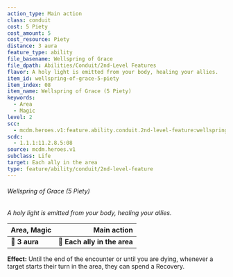 ```yaml
---
action_type: Main action
class: conduit
cost: 5 Piety
cost_amount: 5
cost_resource: Piety
distance: 3 aura
feature_type: ability
file_basename: Wellspring of Grace
file_dpath: Abilities/Conduit/2nd-Level Features
flavor: A holy light is emitted from your body, healing your allies.
item_id: wellspring-of-grace-5-piety
item_index: 08
item_name: Wellspring of Grace (5 Piety)
keywords:
  - Area
  - Magic
level: 2
scc:
  - mcdm.heroes.v1:feature.ability.conduit.2nd-level-feature:wellspring-of-grace-5-piety
scdc:
  - 1.1.1:11.2.8.5:08
source: mcdm.heroes.v1
subclass: Life
target: Each ally in the area
type: feature/ability/conduit/2nd-level-feature
---
```


###### Wellspring of Grace (5 Piety)

*A holy light is emitted from your body, healing your allies.*

| **Area, Magic** |              **Main action** |
| --------------- | ---------------------------: |
| **📏 3 aura**   | **🎯 Each ally in the area** |

**Effect:** Until the end of the encounter or until you are dying, whenever a target starts their turn in the area, they can spend a Recovery.
